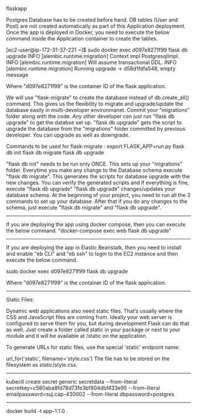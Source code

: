 flaskapp

Postgres Database has to be created before hand.
DB tables (User and Post) are not created automatically as part of this Application deployment.
Once the app is deployed in Docker, you need to execute the below command inside the Application container to create the tables.

[ec2-user@ip-172-31-37-221 ~]$ sudo docker exec d097e8271f99 flask db upgrade
INFO  [alembic.runtime.migration] Context impl PostgresqlImpl.
INFO  [alembic.runtime.migration] Will assume transactional DDL.
INFO  [alembic.runtime.migration] Running upgrade  -> d58d1fdfa548, empty message

Where "d097e8271f99" is the container ID of the flask application.

We will use "flask-migrate" to create the database instead of db.create_all() command.
This gives us the flexibility to migrate and upgrade/update the database easily in multi-developer environmanet.
Commit your "migrations" folder along with the code. Any other developer can just run "flask db upgrade" to get
the databse set up. "flask db upgrade" gets the script to upgrade the database from the "migrations" folder committed by
previous developer. You can upgrade as well as downgrade.

Commands to be used for flask-migrate : 
    export FLASK_APP=run.py
    flask db init
    flask db migrate
    flask db upgrade

"flask db init" needs to be run only ONCE. This sets up your "migrations" folder.
Everytime you make any change to the Database schema execute "flask db migrate".
This generates the scripts for database upgrade with the new changes.
You can verify the generated scripts and if everything is fine, execute "flask db upgrade"
"flask db upgrade" changes/updates your database schema.
At the beginning of your project, you need to run all the 3 commands to set up your database.
After that if you do any changes to the schema, just execute "flask db migrate" and "flask db upgrade".

---------------------------------------------

If you are deploying the app using docker compose, then you can execute the below command.
"docker-compose exec web flask db upgrade"

----------------------------------------------

If you are deploying the app in Elastic Beanstalk, then you need to install and enable "eb CLI" and "eb ssh" to login to the EC2 instance and then
execute the below command.

sudo docker exec d097e8271f99 flask db upgrade

Where "d097e8271f99" is the container ID of the flask application.

----------------------------------------------------------------------------

Static Files:

Dynamic web applications also need static files. That’s usually where the CSS and JavaScript files are coming from. Ideally your web server is configured to serve them for you, but during development Flask can do that as well. Just create a folder called static in your package or next to your module and it will be available at /static on the application.

To generate URLs for static files, use the special 'static' endpoint name:

url_for('static', filename='style.css')
The file has to be stored on the filesystem as static/style.css.

-----------------------------------------------------------

kubectl create secret generic secretdata --from-literal secretkey=c580aba8fd78d73fe3bf804dbf433e95  --from-literal emailpassword=suj.cap-430002  --from-literal dbpassword=postgres

------------------------------------------------------------

docker build -t app-1:1.0 .